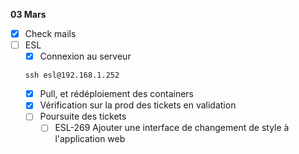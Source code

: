 **03 Mars**
- [x] Check mails
- [ ] ESL
    - [x] Connexion au serveur 
    ```
    ssh esl@192.168.1.252
    ```
    - [x] Pull, et rédéploiement des containers
    - [x] Vérification sur la prod des tickets en validation
    - [ ] Poursuite des tickets
        - [ ] ESL-269 Ajouter une interface de changement de style à l'application web